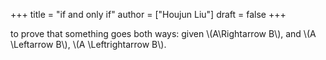 +++
title = "if and only if"
author = ["Houjun Liu"]
draft = false
+++

to prove that something goes both ways: given \\(A\Rightarrow B\\), and \\(A \Leftarrow B\\), \\(A \Leftrightarrow B\\).